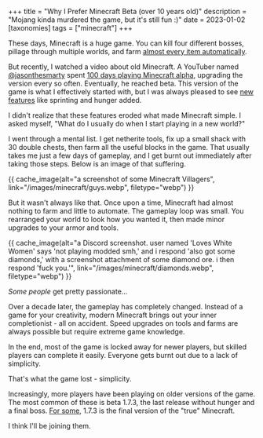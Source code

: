+++
title = "Why I Prefer Minecraft Beta (over 10 years old)"
description = "Mojang kinda murdered the game, but it's still fun :)"
date = 2023-01-02
[taxonomies]
tags = ["minecraft"]
+++

These days, Minecraft is a huge game. You can kill four different bosses, pillage through multiple worlds, and farm [almost every item automatically](https://docs.google.com/spreadsheets/d/1S3jBzfy_PtJhQI_5jFIN3lXBiUEMebt_rT2x5os2MYw).

But recently, I watched a video about old Minecraft. A YouTuber named [@jasonthesmarty](https://www.youtube.com/@jasonthesmarty) spent [100 days playing Minecraft alpha](https://www.youtube.com/watch?v=0jyo933K5Ww), upgrading the version every so often. Eventually, he reached beta. This version of the game is what I effectively started with, but I was always pleased to see [new features](https://minecraft.fandom.com/wiki/Java_Edition_version_history) like sprinting and hunger added.

I didn't realize that these features eroded what made Minecraft simple. I asked myself, "What do I usually do when I start playing in a new world?"

I went through a mental list. I get netherite tools, fix up a small shack with 30 double chests, then farm all the useful blocks in the game. That usually takes me just a few days of gameplay, and I get burnt out immediately after taking those steps. Below is an image of that suffering.

{{ cache_image(alt="a screenshot of some Minecraft Villagers", link="/images/minecraft/guys.webp", filetype="webp") }}

But it wasn't always like that. Once upon a time, Minecraft had almost nothing to farm and little to automate. The gameplay loop was small. You rearranged your world to look how you wanted it, then made minor upgrades to your armor and tools.

{{ cache_image(alt="a Discord screenshot. user named 'Loves White Women' says 'not playing modded smh,' and i respond 'also got some diamonds,' with a screenshot attachment of some diamond ore. i then respond 'fuck you.'", link="/images/minecraft/diamonds.webp", filetype="webp") }}

*Some people* get pretty passionate...

Over a decade later, the gameplay has completely changed. Instead of a game for your creativity, modern Minecraft brings out your inner completionist - all on accident. Speed upgrades on tools and farms are always possible but require extreme game knowledge.

In the end, most of the game is locked away for newer players, but skilled players can complete it easily. Everyone gets burnt out due to a lack of simplicity.

That's what the game lost - simplicity.

Increasingly, more players have been playing on older versions of the game. The most common of these is beta 1.7.3, the last release without hunger and a final boss. [For some](https://www.youtube.com/watch?v=XxSuECwYHG8), 1.7.3 is the final version of the "true" Minecraft.

I think I'll be joining them.
